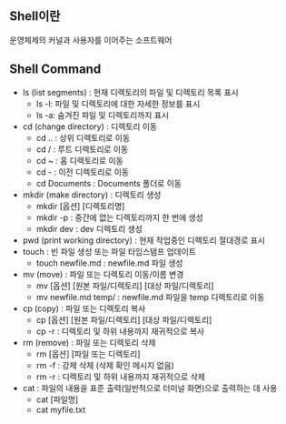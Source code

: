 ## Shell이란

운영체제의 커널과 사용자를 이어주는 소프트웨어

## Shell Command

- ls (list segments) : 현재 디렉토리의 파일 및 디렉토리 목록 표시
  - ls -l: 파일 및 디렉토리에 대한 자세한 정보를 표시
  - ls -a: 숨겨진 파일 및 디렉토리까지 표시
- cd (change directory) : 디렉토리 이동
  - cd .. : 상위 디렉토리로 이동
  - cd / : 루트 디렉토리로 이동
  - cd ~ : 홈 디렉토리로 이동
  - cd - : 이전 디렉토리로 이동
  - cd Documents : Documents 폴더로 이동
- mkdir (make directory) : 디렉토리 생성
  - mkdir [옵션] [디렉토리명]
  - mkdir -p : 중간에 없는 디렉토리까지 한 번에 생성
  - mkdir dev : dev 디렉토리 생성
- pwd (print working directory) : 현재 작업중인 디렉토리 절대경로 표시
- touch : 빈 파일 생성 또는 파일 타임스탬프 업데이트
  - touch newfile.md : newfile.md 파일 생성
- mv (move) : 파일 또는 디렉토리 이동/이름 변경
  - mv [옵션] [원본 파일/디렉토리] [대상 파일/디렉토리]
  - mv newfile.md temp/ : newfile.md 파일을 temp 디렉토리로 이동
- cp (copy) : 파일 또는 디렉토리 복사
  - cp [옵션] [원본 파일/디렉토리] [대상 파일/디렉토리]
  - cp -r : 디렉토리 및 하위 내용까지 재귀적으로 복사
- rm (remove) : 파일 또는 디렉토리 삭제
  - rm [옵션] [파일 또는 디렉토리]
  - rm -f : 강제 삭제 (삭제 확인 메시지 없음)
  - rm -r : 디렉토리 및 하위 내용까지 재귀적으로 삭제
- cat : 파일의 내용을 표준 출력(일반적으로 터미널 화면)으로 출력하는 데 사용
  - cat [파일명]
  - cat myfile.txt